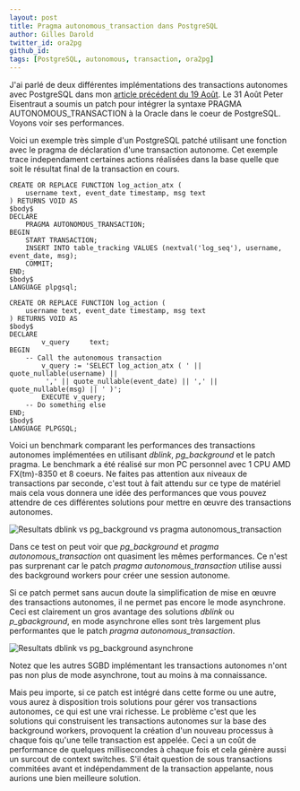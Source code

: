```yaml
---
layout: post
title: Pragma autonomous_transaction dans PostgreSQL
author: Gilles Darold
twitter_id: ora2pg
github_id:
tags: [PostgreSQL, autonomous, transaction, ora2pg]
---
```


J'ai parlé de deux différentes implémentations des transactions autonomes
avec PostgreSQL dans mon [article précédent du 19 Août](http://blog.dalibo.com/2016/08/19/Support_des_transactions_autonomes_dans_PostgreSQL.html). Le 31 Août Peter Eisentraut a soumis un patch pour intégrer la syntaxe
PRAGMA AUTONOMOUS_TRANSACTION à la Oracle dans le coeur de PostgreSQL.
Voyons voir ses performances.

<!--MORE-->

Voici un exemple très simple d'un PostgreSQL patché utilisant une
fonction avec le pragma de déclaration d'une transaction autonome.
Cet exemple trace independament certaines actions réalisées dans
la base  quelle que soit le résultat final de la transaction en cours.
```
CREATE OR REPLACE FUNCTION log_action_atx (
	username text, event_date timestamp, msg text
) RETURNS VOID AS
$body$
DECLARE
	PRAGMA AUTONOMOUS_TRANSACTION;
BEGIN
	START TRANSACTION;
	INSERT INTO table_tracking VALUES (nextval('log_seq'), username, event_date, msg);
	COMMIT;
END;
$body$
LANGUAGE plpgsql;

CREATE OR REPLACE FUNCTION log_action (
	username text, event_date timestamp, msg text
) RETURNS VOID AS
$body$
DECLARE
        v_query     text;
BEGIN
	-- Call the autonomous transaction
        v_query := 'SELECT log_action_atx ( ' || quote_nullable(username) ||
		 ',' || quote_nullable(event_date) || ',' || quote_nullable(msg) || ' )';
        EXECUTE v_query;
	-- Do something else
END;
$body$
LANGUAGE PLPGSQL;
```

Voici un benchmark comparant les performances des transactions autonomes
implémentées en utilisant *dblink*, *pg_background* et le patch pragma.
Le benchmark a été réalisé sur mon PC personnel avec 1 CPU AMD FX(tm)-8350
et 8 coeurs. Ne faites pas attention aux niveaux de transactions par seconde,
c'est tout à fait attendu sur ce type de matériel mais cela vous donnera
une idée des performances que vous pouvez attendre de ces différentes solutions
pour mettre en œuvre des transactions autonomes.

<img src="http://blog.dalibo.com/assets/media/dblink_pg_background_pragma_autonomous.png" title="Resultats dblink vs pg_background vs pragma autonomous_transaction"/>

Dans ce test on peut voir que *pg_background* et *pragma autonomous_transaction*
ont quasiment les mêmes performances. Ce n'est pas surprenant car le patch
*pragma autonomous_transaction* utilise aussi des background workers pour créer
une session autonome.

Si ce patch permet sans aucun doute la simplification de mise en œuvre des
transactions autonomes, il ne permet pas encore le mode asynchrone. Ceci est
clairement un gros avantage des solutions *dblink* ou *p_gbackground*, en mode
asynchrone elles sont très largement plus performantes que le patch *pragma autonomous_transaction*.

<img src="http://blog.dalibo.com/assets/media/dblink_vs_pg_background_async2.png" title="Resultats dblink vs pg_background asynchrone"/>

Notez que les autres SGBD implémentant les transactions autonomes n'ont
pas non plus de mode asynchrone, tout au moins à ma connaissance.

Mais peu importe, si ce patch est intégré dans cette forme ou une autre,
vous aurez à disposition trois solutions pour gérer vos transactions autonomes,
ce qui est une vrai richesse. Le problème c'est que les solutions qui
construisent les transactions autonomes sur la base des background workers,
provoquent la création d'un nouveau processus à chaque fois qu'une telle transaction
est appelée. Ceci a un coût de performance de quelques millisecondes à
chaque fois et cela génère aussi un surcout de context switches. S'il
était question de sous transactions commitées avant et indépendamment
de la transaction appelante, nous aurions une bien meilleure solution.

